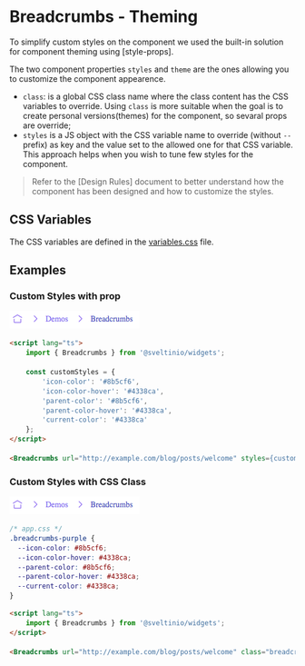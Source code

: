 # Breadcrumbs - Theming

To simplify custom styles on the component we used the built-in solution for component theming using [style-props].

The two component properties `styles` and `theme` are the ones allowing you to customize the component appearence.

- `class`: is a global CSS class name where the class content has the CSS variables to override. Using `class` is more suitable when the goal is to create personal versions(themes) for the component, so sevaral props are override;
- `styles` is a JS object with the CSS variable name to override (without `--` prefix) as key and the value set to the allowed one for that CSS variable. This approach helps when you wish to tune few styles for the component.

> Refer to the [Design Rules] document to better understand how the component has been designed and how to customize the styles.

## CSS Variables

The CSS variables are defined in the [variables.css](./variables.css) file.

## Examples

### Custom Styles with prop

<img src="./assets/images/custom_styles_prop.png" alt="Breadcrumbs - Custom Styles with prop" />

```html
<script lang="ts">
    import { Breadcrumbs } from '@sveltinio/widgets';

    const customStyles = {
        'icon-color': '#8b5cf6',
        'icon-color-hover': '#4338ca',
        'parent-color': '#8b5cf6',
        'parent-color-hover': '#4338ca',
        'current-color': '#4338ca'
    };
</script>

<Breadcrumbs url="http://example.com/blog/posts/welcome" styles={customStyles}/>
```

### Custom Styles with CSS Class

<img src="./assets/images/custom_styles_prop.png" alt="Breadcrumbs - Custom Styles with CSS Class" />

```css
/* app.css */
.breadcrumbs-purple {
  --icon-color: #8b5cf6;
  --icon-color-hover: #4338ca;
  --parent-color: #8b5cf6;
  --parent-color-hover: #4338ca;
  --current-color: #4338ca;
}
```

```html
<script lang="ts">
    import { Breadcrumbs } from '@sveltinio/widgets';
</script>

<Breadcrumbs url="http://example.com/blog/posts/welcome" class="breadcrumbs-purple"/>
```
